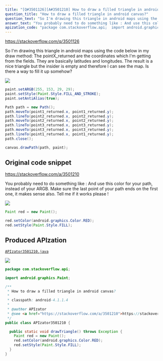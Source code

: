 ```yaml
---
title: "[Q#3501126][A#3501210] How to draw a filled triangle in android canvas?"
question_title: "How to draw a filled triangle in android canvas?"
question_text: "So I'm drawing this triangle in android maps using the code below in my draw method: The pointX_returned are the coordinates which I'm getting from the fields. They are basically latitudes and longitudes. The result is a nice triangle but the insider is empty and therefore I can see the map. Is there a way to fill it up somehow?"
answer_text: "You probably need to do something like : And use this color for your path, instead of your ARGB. Make sure the last point of your path ends on the first one, it makes sense also. Tell me if it works please !"
apization_code: "package com.stackoverflow.api;  import android.graphics.Paint;  /**  * How to draw a filled triangle in android canvas?  *  * classpath: android-4.1.1.4  *  * @author APIzator  * @see <a href=\"https://stackoverflow.com/a/3501210\">https://stackoverflow.com/a/3501210</a>  */ public class APIzator3501210 {    public static void drawTriangle() throws Exception {     Paint red = new Paint();     red.setColor(android.graphics.Color.RED);     red.setStyle(Paint.Style.FILL);   } }"
---
```


https://stackoverflow.com/q/3501126

So I&#x27;m drawing this triangle in android maps using the code below in my draw method:
The pointX_returned are the coordinates which I&#x27;m getting from the fields. They are basically latitudes and longitudes.
The result is a nice triangle but the insider is empty and therefore I can see the map. Is there a way to fill it up somehow?


<div class="code-logo"><img src="/stackoverflow.png" /></div>

```java
paint.setARGB(255, 153, 29, 29);
paint.setStyle(Paint.Style.FILL_AND_STROKE);
paint.setAntiAlias(true);

Path path = new Path();
path.moveTo(point1_returned.x, point1_returned.y);
path.lineTo(point2_returned.x, point2_returned.y);
path.moveTo(point2_returned.x, point2_returned.y);
path.lineTo(point3_returned.x, point3_returned.y);
path.moveTo(point3_returned.x, point3_returned.y);
path.lineTo(point1_returned.x, point1_returned.y);
path.close();

canvas.drawPath(path, paint);
```


## Original code snippet

https://stackoverflow.com/a/3501210

You probably need to do something like :
And use this color for your path, instead of your ARGB. Make sure the last point of your path ends on the first one, it makes sense also.
Tell me if it works please !

<div class="code-logo"><img src="/stackoverflow.png" /></div>

```java
Paint red = new Paint();

red.setColor(android.graphics.Color.RED);
red.setStyle(Paint.Style.FILL);
```

## Produced APIzation

[`APIzator3501210.java`](https://github.com/pasqualesalza/apization-temp-data/raw/master/search/APIzator3501210.java)

<div class="code-logo"><img src="/apizator.png" /></div>

```java
package com.stackoverflow.api;

import android.graphics.Paint;

/**
 * How to draw a filled triangle in android canvas?
 *
 * classpath: android-4.1.1.4
 *
 * @author APIzator
 * @see <a href="https://stackoverflow.com/a/3501210">https://stackoverflow.com/a/3501210</a>
 */
public class APIzator3501210 {

  public static void drawTriangle() throws Exception {
    Paint red = new Paint();
    red.setColor(android.graphics.Color.RED);
    red.setStyle(Paint.Style.FILL);
  }
}

```